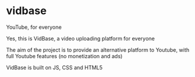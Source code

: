 # vidbase
YouTube, for everyone

Yes, this is VidBase, a video uploading platform for everyone

The aim of the project is to provide an alternative platform to Youtube, with full Youtube features (no monetization and ads)

VidBase is built on JS, CSS and HTML5
